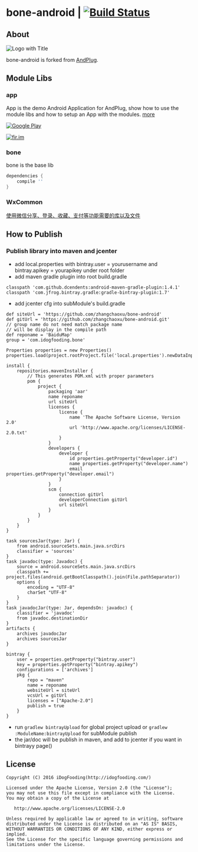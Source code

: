 # bone-android | [![Build Status](https://travis-ci.org/zhangchaoxu/bone-android.png?branch=master)](https://travis-ci.org/zhangchaoxu/bone-android)

## About
![Logo with Title]()

bone-android is forked from [AndPlug](https://github.com/ourbeehive/AndPlug).  

## Module Libs

### app
App is the demo Android Application for AndPlug, show how to use the module libs and how to setup an App with the modules. [more](https://github.com/ourbeehive/AndPlug/App/blob/master/README_CN.md)

[![Google Play](https://developer.android.com/images/brand/en_app_rgb_wo_60.png)](https://play.google.com/store/apps/details?id=)

[![fir.im](http://ourbeehive.github.io/AndPlug/qrcode.png)](http://fir.im/bone-android)
 
### bone
bone is the base lib

```gradle
dependencies {
    compile ''
}
```

### WxCommon
[使用微信分享、登录、收藏、支付等功能需要的库以及文件](https://open.weixin.qq.com/cgi-bin/showdocument?action=dir_list&t=resource/res_list&verify=1&id=open1419319167&token=&lang=zh_CN)

## How to Publish

### Publish library into maven and jcenter
*  add local.properties with bintray.user = yourusername and bintray.apikey = yourapikey under root folder
*  add maven gradle plugin into root build.gradle
```
classpath 'com.github.dcendents:android-maven-gradle-plugin:1.4.1'
classpath 'com.jfrog.bintray.gradle:gradle-bintray-plugin:1.7'
```
*  add jcenter cfg into subModule's build.gradle
```
def siteUrl = 'https://github.com/zhangchaoxu/bone-android'
def gitUrl = 'https://github.com/zhangchaoxu/bone-android.git'
// group name do not need match package name
// will be display in the compile path
def reponame = 'BaiduMap'
group = 'com.idogfooding.bone'

Properties properties = new Properties()
properties.load(project.rootProject.file('local.properties').newDataInputStream())

install {
    repositories.mavenInstaller {
        // This generates POM.xml with proper parameters
        pom {
            project {
                packaging 'aar'
                name reponame
                url siteUrl
                licenses {
                    license {
                        name 'The Apache Software License, Version 2.0'
                        url 'http://www.apache.org/licenses/LICENSE-2.0.txt'
                    }
                }
                developers {
                    developer {
                        id properties.getProperty("developer.id")
                        name properties.getProperty("developer.name")
                        email properties.getProperty("developer.email")
                    }
                }
                scm {
                    connection gitUrl
                    developerConnection gitUrl
                    url siteUrl
                }
            }
        }
    }
}

task sourcesJar(type: Jar) {
    from android.sourceSets.main.java.srcDirs
    classifier = 'sources'
}
task javadoc(type: Javadoc) {
    source = android.sourceSets.main.java.srcDirs
    classpath += project.files(android.getBootClasspath().join(File.pathSeparator))
    options {
        encoding = "UTF-8"
        charSet "UTF-8"
    }
}
task javadocJar(type: Jar, dependsOn: javadoc) {
    classifier = 'javadoc'
    from javadoc.destinationDir
}
artifacts {
    archives javadocJar
    archives sourcesJar
}

bintray {
    user = properties.getProperty("bintray.user")
    key = properties.getProperty("bintray.apikey")
    configurations = ['archives']
    pkg {
        repo = "maven"
        name = reponame
        websiteUrl = siteUrl
        vcsUrl = gitUrl
        licenses = ["Apache-2.0"]
        publish = true
    }
}
```
*  run `gradlew bintrayUpload` for global project upload or `gradlew :ModuleName:bintrayUpload` for subModule publish
*  the jar/doc will be publish in maven, and add to jcenter if you want in bintrayy page()

## License

    Copyright (C) 2016 iDogFooding(http://idogfooding.com/)

    Licensed under the Apache License, Version 2.0 (the "License");
    you may not use this file except in compliance with the License.
    You may obtain a copy of the License at

       http://www.apache.org/licenses/LICENSE-2.0

    Unless required by applicable law or agreed to in writing, software
    distributed under the License is distributed on an "AS IS" BASIS,
    WITHOUT WARRANTIES OR CONDITIONS OF ANY KIND, either express or implied.
    See the License for the specific language governing permissions and
    limitations under the License.


